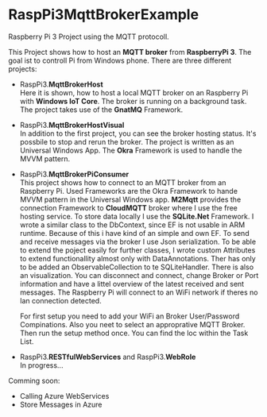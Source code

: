 # RaspPi3MqttBrokerExample

Raspberry Pi 3 Project using the MQTT protocoll.

This Project shows how to host an <b>MQTT broker</b> from <b>RaspberryPi 3</b>. The goal ist to controll Pi from Windows phone.
There are three different projects:

- RaspPi3.<b>MqttBrokerHost</b><br>
Here it is shown, how to host a local MQTT broker on an Raspberry Pi with <b>Windows IoT Core</b>. The broker is running on a background task. The project takes use of the <b>GnatMQ</b> Framework.

- RaspPi3.<b>MqttBrokerHostVisual</b><br>
In addition to the first project, you can see the broker hosting status. It's possbile to stop and rerun the broker. The project is written as an Universal Windows App. The <b>Okra</b> Framework is used to handle the MVVM pattern.

- RaspPi3.<b>MqttBrokerPiConsumer</b><br>
This project shows how to connect to an MQTT broker from an Raspberry Pi. Used Frameworks are the Okra Framework to hande MVVM pattern in the Universal Windows app. <b>M2Mqtt</b> provides the connection Framework to <b>CloudMQTT</b> broker where I use the free hosting service. To store data locally I use the <b>SQLite.Net</b> Framework.
I wrote a similar class to the DbContext, since EF is not usable in ARM runtime. Because of this i have kind of an simple and own EF. 
To send and receive messages via the broker I use Json serialization.
To be able to extend the poject easily for further classes, I wrote custom Attributes to extend functionallity almost only with DataAnnotations. Ther has only to be added an ObservableCollection to te SQLiteHandler.
There is also an visualization. You can disconnect and connect, change Broker or Port information and have a littel overview of the latest received and sent messages.
The Raspberry Pi will connect to an WiFi network if theres no lan connection detected.

  For first setup you need to add your WiFi an Broker User/Password Compinations. Also you neet to select an approprative MQTT Broker. Then run the setup method once. You can find the loc within the Task List.

- RaspPi3.<b>RESTfulWebServices</b> and RaspPi3.<b>WebRole</b><br>
In progress...

Comming soon:
- Calling Azure WebServices
- Store Messages in Azure
